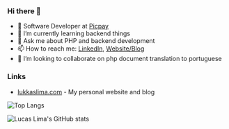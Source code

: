 ### Hi there 👋

- 💼 Software Developer at [Picpay](https://picpay.com)
- 🌱 I’m currently learning backend things
- 💬 Ask me about PHP and backend development
- 📫 How to reach me: [LinkedIn](https://www.linkedin.com/in/lukkaslima/), [Website/Blog](https://lukkaslima.com)
- 👯 I’m looking to collaborate on php document translation to portuguese 

### Links

- [lukkaslima.com](https://lukkaslima.com) - My personal website and blog

![Top Langs](https://github-readme-stats.vercel.app/api/top-langs/?username=lukkas-lukkas&layout=compact&theme=dark)

![Lucas Lima's GitHub stats](https://github-readme-stats.vercel.app/api?username=lukkas-lukkas&show_icons=true&theme=dark)